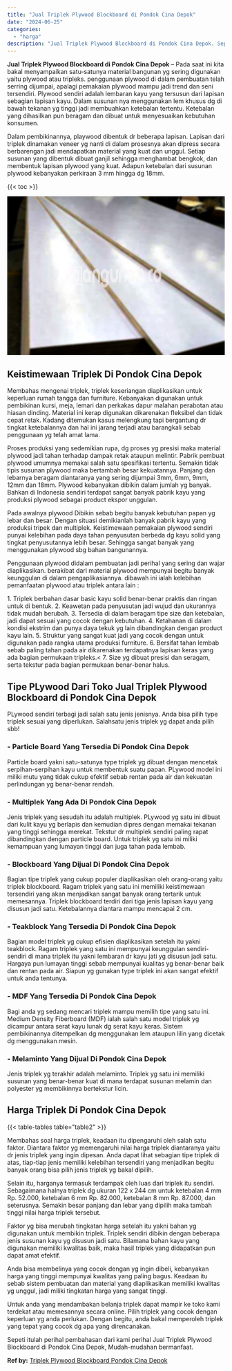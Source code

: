 ```yaml
---
title: "Jual Triplek Plywood Blockboard di Pondok Cina Depok"
date: "2024-06-25"
categories: 
  - "harga"
description: "Jual Triplek Plywood Blockboard di Pondok Cina Depok. Sepeti itulah perihal pembahasan dari kami perihal Jual Triplek Plywood Blockboard di Pondok Cina Depok..."
---
```


**Jual Triplek Plywood Blockboard di Pondok Cina Depok** – Pada saat ini kita bakal menyampaikan satu-satunya material bangunan yg sering digunakan yaitu plywood atau tripleks. penggunaan plywood di dalam pembuatan telah serring dijumpai, apalagi pemakaian plywood mampu jadi trend dan seni tersendiri. Plywood sendiri adalah lembaran kayu yang tersusun dari lapisan sebagian lapisan kayu. Dalam susunan nya menggunakan lem khusus dg di bawah tekanan yg tinggi jadi membuahkan ketebalan tertentu. Ketebalan yang dihasilkan pun beragam dan dibuat untuk menyesuaikan kebutuhan konsumen.

Dalam pembikinannya, playwood dibentuk dr beberapa lapisan. Lapisan dari triplek dinamakan veneer yg nanti di dalam prosesnya akan dipress secara berbarengan jadi mendapatkan material yang kuat dan unggul. Setiap susunan yang dibentuk dibuat ganjil sehingga menghambat bengkok, dan membentuk lapisan plywood yang kuat. Adapun ketebalan dari susunan plywood kebanyakan perkiraan 3 mm hingga dg 18mm.

{{< toc >}}

![Jual Triplek Plywood Blockboard di Pondok Cina Depok](/images/jual-triplek-murah-24.png)

## Keistimewaan Triplek Di Pondok Cina Depok

Membahas mengenai triplek, triplek keseriangan diaplikasikan untuk keperluan rumah tangga dan furniture. Kebanyakan digunakan untuk pembikinan kursi, meja, lemari dan perkakas dapur malahan perabotan atau hiasan dinding. Material ini kerap digunakan dikarenakan fleksibel dan tidak cepat retak. Kadang ditemukan kasus melengkung tapi bergantung dr tingkat ketebalannya dan hal ini jarang terjadi atau barangkali sebab penggunaan yg telah amat lama.

Proses produksi yang sedemikian rupa, dg proses yg presisi maka material plywood jadi tahan terhadap dampak retak ataupun melintir. Pabrik pembuat plywood umumnya memakai salah satu spesifikasi tertentu. Semakin tidak tipis susunan plywood maka bertambah besar kekuatannya. Panjang dan lebarnya beragam diantaranya yang sering dijumpai 3mm, 6mm, 9mm, 12mm dan 18mm. Plywood kebanyakan dibikin dalam jumlah yg banyak. Bahkan di Indonesia sendiri terdapat sangat banyak pabrik kayu yang produksi plywood sebagai product ekspor unggulan.

Pada awalnya plywood Dibikin sebab begitu banyak kebutuhan papan yg lebar dan besar. Dengan situasi demikianlah banyak pabrik kayu yang produksi tripek dan multiplek. Keistimewaan pemakaian plywood sendiri punyai kelebihan pada daya tahan penyusutan berbeda dg kayu solid yang tingkat penyusutannya lebih besar. Sehingga sangat banyak yang menggunakan plywood sbg bahan bangunannya.

Penggunaan plywood didalam pembuatan jadi perihal yang sering dan wajar diaplikasikan. berakibat dari material plywood mempunyai begitu banyak keunggulan di dalam pengaplikasiannya. dibawah ini ialah kelebihan pemanfaatan plywood atau triplek antara lain :

1\. Triplek berbahan dasar basic kayu solid benar-benar praktis dan ringan untuk di bentuk. 2. Keawetan pada penyusutan jadi wujud dan ukurannya tidak mudah berubah. 3. Tersedia di dalam beragam tipe size dan ketebalan, jadi dapat sesuai yang cocok dengan kebutuhan. 4. Ketahanan di dalam kondisi ekstrim dan punya daya tekuk yg lain dibandingkan dengan product kayu lain. 5. Struktur yang sangat kuat jadi yang cocok dengan untuk digunakan pada rangka utama produksi furniture. 6. Bersifat tahan lembab sebab paling tahan pada air dikarenakan terdapatnya lapisan keras yang ada bagian permukaan tripleks.< 7. Size yg dibuat presisi dan seragam, serta tekstur pada bagian permukaan benar-benar halus.

## Tipe PLywood Dari Toko Jual Triplek Plywood Blockboard di Pondok Cina Depok

PLywood sendiri terbagi jadi salah satu jenis jenisnya. Anda bisa pilih type triplek sesuai yang diperlukan. Salahsatu jenis triplek yg dapat anda pilih sbb!

### \- Particle Board Yang Tersedia Di Pondok Cina Depok

Particle board yakni satu-satunya type triplek yg dibuat dengan mencetak serpihan-serpihan kayu untuk membentuk suatu papan. PLywood model ini miliki mutu yang tidak cukup efektif sebab rentan pada air dan kekuatan perlindungan yg benar-benar rendah.

### \- Multiplek Yang Ada Di Pondok Cina Depok

Jenis triplek yang sesudah itu adalah multiplek. PLywood yg satu ini dibuat dari kulit kayu yg berlapis dan kemudian dipres dengan memakai tekanan yang tinggi sehingga merekat. Tekstur dr multiplek sendiri paling rapat dibandingkan dengan particle board. Untuk triplek yg satu ini miliki kemampuan yang lumayan tinggi dan juga tahan pada lembab.

### \- Blockboard Yang Dijual Di Pondok Cina Depok

Bagian tipe triplek yang cukup populer diaplikasikan oleh orang-orang yaitu triplek blockboard. Ragam triplek yang satu ini memiliki keistimewaan tersendiri yang akan menjadikan sangat banyak orang tertarik untuk memesannya. Triplek blockboard terdiri dari tiga jenis lapisan kayu yang disusun jadi satu. Ketebalannya diantara mampu mencapai 2 cm.

### \- Teakblock Yang Tersedia Di Pondok Cina Depok

Bagian model triplek yg cukup efisien diaplikasikan setelah itu yakni teakblock. Ragam triplek yang satu ini mempunyai keunggulan sendiri-sendiri di mana triplek itu yakni lembaran dr kayu jati yg disusun jadi satu. Hargaya pun lumayan tinggi sebab mempunyai kualitas yg benar-benar baik dan rentan pada air. Siapun yg gunakan type triplek ini akan sangat efektif untuk anda tentunya.

### \- MDF Yang Tersedia Di Pondok Cina Depok

Bagi anda yg sedang mencari triplek mampu memilih tipe yang satu ini. Medium Density Fiberboard (MDF) ialah salah satu model triplek yg dicampur antara serat kayu lunak dg serat kayu keras. Sistem pembikinannya ditempelkan dg menggunakan lem ataupun lilin yang dicetak dg menggunakan mesin.

### \- Melaminto Yang Dijual Di Pondok Cina Depok

Jenis triplek yg terakhir adalah melaminto. Triplek yg satu ini memiliki susunan yang benar-benar kuat di mana terdapat susunan melamin dan polyester yg membikinnya bertekstur licin.

## Harga Triplek Di Pondok Cina Depok

{{< table-tables table="table2" >}}

Membahas soal harga triplek, keadaan itu dipengaruhi oleh salah satu faktor. Diantara faktor yg memengaruhi nilai harga triplek diantaranya yaitu dr jenis triplek yang ingin dipesan. Anda dapat lihat sebagian tipe triplek di atas, tiap-tiap jenis memiliki kelebihan tersendiri yang menjadikan begitu banyak orang bisa pilih jenis triplek yg bakal dipilih.

Selain itu, harganya termasuk terdampak oleh luas dari triplek itu sendiri. Sebagaimana halnya triplek dg ukuran 122 x 244 cm untuk ketebalan 4 mm Rp. 52.000, ketebalan 6 mm Rp. 82.000, ketebalan 8 mm Rp. 87.000, dan seterusnya. Semakin besar panjang dan lebar yang dipilih maka tambah tinggi nilai harga triplek tersebut.

Faktor yg bisa merubah tingkatan harga setelah itu yakni bahan yg digunakan untuk membikin triplek. Triplek sendiri dibikin dengan beberapa jenis susunan kayu yg disusun jadi satu. Bilamana bahan kayu yang digunakan memiliki kwalitas baik, maka hasil triplek yang didapatkan pun dapat amat efektif.

Anda bisa membelinya yang cocok dengan yg ingin dibeli, kebanyakan harga yang tinggi mempunyai kwalitas yang paling bagus. Keadaan itu sebab sistem pembuatan dan material yang diaplikasikan memiliki kwalitas yg unggul, jadi miliki tingkatan harga yang sangat tinggi.

Untuk anda yang mendambakan belanja triplek dapat mampir ke toko kami terdekat atau memesannya secara online. Pilih triplek yang cocok dengan keperluan yg anda perlukan. Dengan begitu, anda bakal memperoleh triplek yang tepat yang cocok dg apa yang direncanakan.

Sepeti itulah perihal pembahasan dari kami perihal Jual Triplek Plywood Blockboard di Pondok Cina Depok, Mudah-mudahan bermanfaat.

**Ref by:** [Triplek Plywood Blockboard Pondok Cina Depok](https://id.wikipedia.org/wiki/Triplek)
